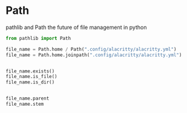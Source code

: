 # Path

pathlib and Path the future of file management in python

```python
from pathlib import Path

file_name = Path.home / Path(".config/alacritty/alacritty.yml")
file_name = Path.home.joinpath(".config/alacritty/alacritty.yml")


file_name.exists()
file_name.is_file()
file_name.is_dir()


file_name.parent
file_name.stem
```


[cheatsheet]: https://github.com/chris1610/pbpython/blob/master/extras/Pathlib-Cheatsheet.pdf
